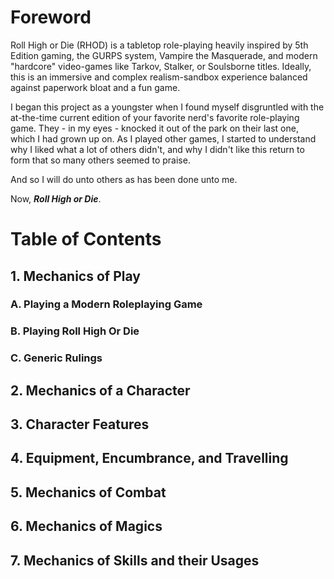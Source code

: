 # Foreword
Roll High or Die (RHOD) is a tabletop role-playing heavily inspired by 5th Edition gaming, the GURPS system, Vampire the Masquerade, and modern "hardcore" video-games like Tarkov, Stalker, or Soulsborne titles. Ideally, this is an immersive and complex realism-sandbox experience balanced against paperwork bloat and a fun game.

I began this project as a youngster when I found myself disgruntled with the at-the-time current edition of your favorite nerd's favorite role-playing game. They - in my eyes - knocked it out of the park on their last one, which I had grown up on. As I played other games, I started to understand why I liked what a lot of others didn't, and why I didn't like this return to form that so many others seemed to praise.

And so I will do unto others as has been done unto me. 

Now, ***Roll High or Die***.

# Table of Contents
## 1. Mechanics of Play
### A. Playing a Modern Roleplaying Game
### B. Playing Roll High Or Die
### C. Generic Rulings
## 2. Mechanics of a Character 
## 3. Character Features
## 4. Equipment, Encumbrance, and Travelling
## 5. Mechanics of Combat
## 6. Mechanics of Magics
## 7. Mechanics of Skills and their Usages
